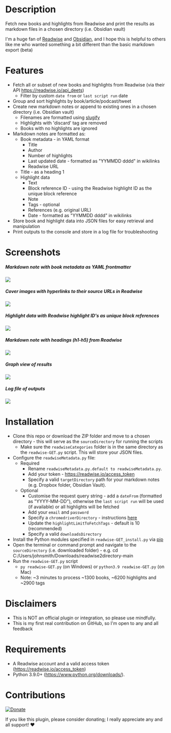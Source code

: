 # Description

Fetch new books and highlights from Readwise and print the results as markdown files in a chosen directory (i.e. Obsidian vault)

I'm a huge fan of [Readwise](https://readwise.io/) and [Obsidian](https://obsidian.md/), and I hope this is helpful to others like me who wanted something a bit different than the basic markdown export (beta)

# Features

- Fetch all or subset of new books and highlights from Readwise (via their API https://readwise.io/api_deets)
	- Filter by custom `date from` or `last script run` date
- Group and sort highlights by book/article/podcast/tweet
- Create new markdown notes or append to existing ones in a chosen directory (i.e. Obsidian vault)
	- Filenames are formatted using [slugify](https://docs.djangoproject.com/en/3.1/ref/utils/)
	- Highlights with 'discard' tag are removed
	- Books with no highlights are ignored
- Markdown notes are formatted as:
	- Book metadata - in YAML format
		- Title
		- Author
		- Number of highlights
		- Last updated date - formatted as "YYMMDD dddd" in wikilinks
		- Readwise URL
 	- Title - as a heading 1
 	- Highlight data
		- Text
		- Block reference ID - using the Readwise highlight ID as the unique block reference
		- Note
		- Tags - optional
		- References (e.g. original URL)
		- Date - formatted as "YYMMDD dddd" in wikilinks
- Store book and highlight data into JSON files for easy retrieval and manipulation
- Print outputs to the console and store in a log file for troubleshooting

# Screenshots

##### Markdown note with book metadata as YAML frontmatter
![](Assets/readwise-python_1.png)

##### Cover images with hyperlinks to their source URLs in Readwise
![](Assets/readwise-python_6.png)

##### Highlight data with Readwise highlight ID's as unique block references
![](Assets/readwise-python_2.png)

##### Markdown note with headings (h1-h5) from Readwise
![](Assets/readwise-python_3.png)

##### Graph view of results
![](Assets/readwise-python_4.png)

##### Log file of outputs
![](Assets/readwise-python_5.png)

# Installation

- Clone this repo or download the ZIP folder and move to a chosen directory - this will serve as the `sourceDirectory` for running the scripts
	- Make sure the `readwiseCategories` folder is in the same directory as the `readwise-GET.py` script. This will store your JSON files.
- Configure the `readwiseMetadata.py` file:
	- Required
		- Rename `readwiseMetadata.py.default to readwiseMetadata.py`.
		- Add your token - https://readwise.io/access_token
		- Specify a valid `targetDirectory` path for your markdown notes (e.g. Dropbox folder, Obsidian Vault).
	- Optional
		- Customise the request query string - add a `dateFrom` (formatted as "YYYY-MM-DD"), otherwise the `last script run` will be used (if available) or all highlights will be fetched
		- Add your `email` and `password`
		- Specify a `chromedriverDirectory` - instructions [here](https://chromedriver.chromium.org/)
		- Update the `highlightLimitToFetchTags` - default is 10 (recommended)
		- Specify a valid `downloadsDirectory`
- Install the Python modules specified in `readwise-GET_install.py` via [pip](https://packaging.python.org/tutorials/installing-packages/)
- Open the terminal or command prompt and navigate to the `sourceDirectory` (i.e. downloaded folder) - e.g. cd C:/Users/johnsmith/Downloads/readwise2directory-main
- Run the `readwise-GET.py` script
	- `py readwise-GET.py` (on Windows) or `python3.9 readwise-GET.py` (on Mac)
	- Note: ~3 minutes to process ~1300 books, ~6200 highlights and ~2900 tags

# Disclaimers

- This is NOT an official plugin or integration, so please use mindfully.
- This is my first real contribution on GitHub, so I'm open to any and all feedback

# Requirements
- A Readwise account and a valid access token (https://readwise.io/access_token)
- Python 3.9.0+ (https://www.python.org/downloads/).

# Contributions

[![Donate](https://img.shields.io/badge/Donate-PayPal-green.svg)](https://www.paypal.com/paypalme/nicrivard)

If you like this plugin, please consider donating; I really appreciate any and all support! ❤️
